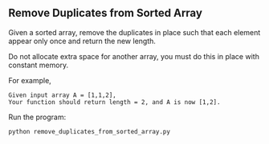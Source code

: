 ## Remove Duplicates from Sorted Array 

Given a sorted array, remove the duplicates in place such that each element appear only once and return the new length.

Do not allocate extra space for another array, you must do this in place with constant memory.

For example,
```
Given input array A = [1,1,2],
Your function should return length = 2, and A is now [1,2].
```

Run the program:
```
python remove_duplicates_from_sorted_array.py
```
